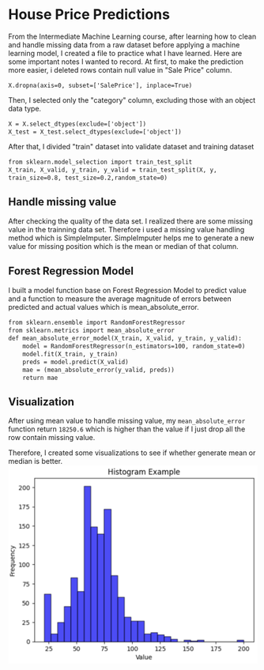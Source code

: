 # House Price Predictions
From the Intermediate Machine Learning course, after learning how to clean and handle missing data from a raw dataset before applying a machine learning model, I created a file to practice what I have learned. Here are some important notes I wanted to record.
At first, to make the prediction more easier, i deleted rows contain null value in "Sale Price" column.
```
X.dropna(axis=0, subset=['SalePrice'], inplace=True)
```
Then, I selected only the "category" column, excluding those with an object data type.
```
X = X.select_dtypes(exclude=['object'])
X_test = X_test.select_dtypes(exclude=['object'])
```
After that, I divided "train" dataset into validate dataset and training dataset
```
from sklearn.model_selection import train_test_split
X_train, X_valid, y_train, y_valid = train_test_split(X, y, train_size=0.8, test_size=0.2,random_state=0)
```

## Handle missing value
After checking the quality of the data set. I realized there are some missing value in the trainning data set. Therefore i used a missing value handling method which is SimpleImputer. SimpleImputer helps me to generate a new value for missing position which is the mean or median of that column. 

## Forest Regression Model
I built a model function base on Forest Regression Model to predict value and a function to measure the average magnitude of errors between predicted and actual values which is mean_absolute_error. 
```
from sklearn.ensemble import RandomForestRegressor
from sklearn.metrics import mean_absolute_error
def mean_absolute_error_model(X_train, X_valid, y_train, y_valid):
    model = RandomForestRegressor(n_estimators=100, random_state=0)
    model.fit(X_train, y_train)
    preds = model.predict(X_valid)
    mae = (mean_absolute_error(y_valid, preds))
    return mae
```

## Visualization
After using mean value to handle missing value, my ```mean_absolute_error``` function return ```18250.6``` which is higher than the value if I just drop all the row contain missing value.

Therefore, I created some visualizations to see if whether generate mean or median is better.
![image alt](https://github.com/giabaow/house-price-prediction/blob/a77d8888713765a8fcf2427317f8b5fb0dca6fd3/img1.png)




